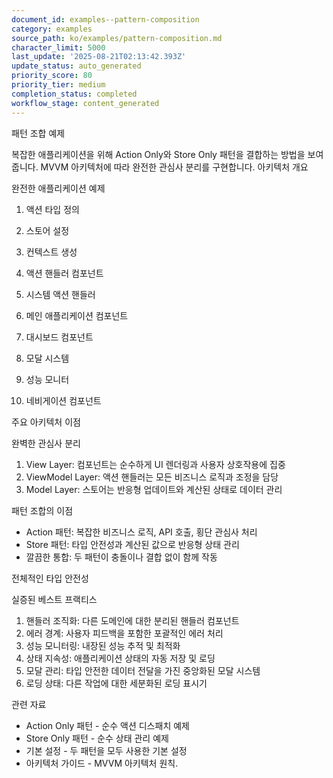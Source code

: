 ```yaml
---
document_id: examples--pattern-composition
category: examples
source_path: ko/examples/pattern-composition.md
character_limit: 5000
last_update: '2025-08-21T02:13:42.393Z'
update_status: auto_generated
priority_score: 80
priority_tier: medium
completion_status: completed
workflow_stage: content_generated
---
```

패턴 조합 예제

복잡한 애플리케이션을 위해 Action Only와 Store Only 패턴을 결합하는 방법을 보여줍니다. MVVM 아키텍처에 따라 완전한 관심사 분리를 구현합니다. 아키텍처 개요

완전한 애플리케이션 예제

1. 액션 타입 정의

2. 스토어 설정

3. 컨텍스트 생성

4. 액션 핸들러 컴포넌트

5. 시스템 액션 핸들러

6. 메인 애플리케이션 컴포넌트

7. 대시보드 컴포넌트

8. 모달 시스템

9. 성능 모니터

10. 네비게이션 컴포넌트

주요 아키텍처 이점

완벽한 관심사 분리

1. View Layer: 컴포넌트는 순수하게 UI 렌더링과 사용자 상호작용에 집중
2. ViewModel Layer: 액션 핸들러는 모든 비즈니스 로직과 조정을 담당
3. Model Layer: 스토어는 반응형 업데이트와 계산된 상태로 데이터 관리

패턴 조합의 이점

- Action 패턴: 복잡한 비즈니스 로직, API 호출, 횡단 관심사 처리
- Store 패턴: 타입 안전성과 계산된 값으로 반응형 상태 관리  
- 깔끔한 통합: 두 패턴이 충돌이나 결합 없이 함께 작동

전체적인 타입 안전성

실증된 베스트 프랙티스

1. 핸들러 조직화: 다른 도메인에 대한 분리된 핸들러 컴포넌트
2. 에러 경계: 사용자 피드백을 포함한 포괄적인 에러 처리
3. 성능 모니터링: 내장된 성능 추적 및 최적화
4. 상태 지속성: 애플리케이션 상태의 자동 저장 및 로딩
5. 모달 관리: 타입 안전한 데이터 전달을 가진 중앙화된 모달 시스템
6. 로딩 상태: 다른 작업에 대한 세분화된 로딩 표시기

관련 자료

- Action Only 패턴 - 순수 액션 디스패치 예제
- Store Only 패턴 - 순수 상태 관리 예제
- 기본 설정 - 두 패턴을 모두 사용한 기본 설정
- 아키텍처 가이드 - MVVM 아키텍처 원칙.
